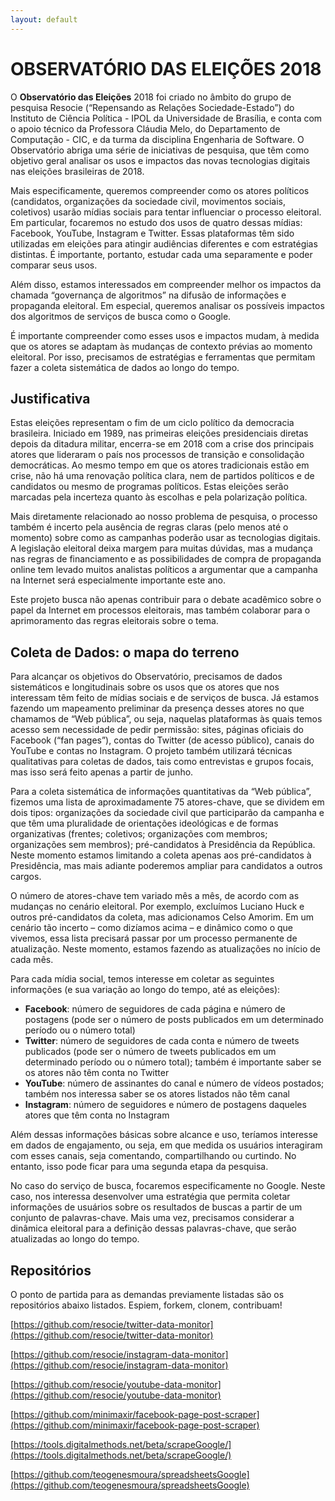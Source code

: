 ```yaml
---
layout: default
---
```


# OBSERVATÓRIO DAS ELEIÇÕES 2018

O **Observatório das Eleições** 2018 foi criado no âmbito do grupo de pesquisa Resocie (“Repensando as Relações Sociedade-Estado”) do Instituto de Ciência Política - IPOL da Universidade de Brasília, e conta com o apoio técnico da Professora Cláudia Melo, do Departamento de Computação - CIC, e da turma da disciplina Engenharia de Software. O Observatório abriga uma série de iniciativas de pesquisa, que têm como objetivo geral analisar os usos e impactos das novas tecnologias digitais nas eleições brasileiras de 2018. 

Mais especificamente, queremos compreender como os atores políticos (candidatos, organizações da sociedade civil, movimentos sociais, coletivos) usarão mídias sociais para tentar influenciar o processo eleitoral. Em particular, focaremos no estudo dos usos de quatro dessas mídias: Facebook, YouTube, Instagram e Twitter. Essas plataformas têm sido utilizadas em eleições para atingir audiências diferentes e com estratégias distintas. É importante, portanto, estudar cada uma separamente e poder comparar seus usos.

Além disso, estamos interessados em compreender melhor os impactos da chamada “governança de algoritmos” na difusão de informações e propaganda eleitoral. Em especial, queremos analisar os possíveis impactos dos algoritmos de serviços de busca como o Google. 

É importante compreender como esses usos e impactos mudam, à medida que os atores se adaptam às mudanças de contexto prévias ao momento eleitoral. Por isso, precisamos de estratégias e ferramentas que permitam fazer a coleta sistemática de dados ao longo do tempo.

## Justificativa

Estas eleições representam o fim de um ciclo político da democracia brasileira. Iniciado em 1989, nas primeiras eleições presidenciais diretas depois da ditadura militar, encerra-se em 2018 com a crise dos principais atores que lideraram o país nos processos de transição e consolidação democráticas. Ao mesmo tempo em que os atores tradicionais estão em crise, não há uma renovação política clara, nem de partidos políticos e de candidatos ou mesmo de programas políticos. Estas eleições serão marcadas pela incerteza quanto às escolhas e pela polarização política. 

Mais diretamente relacionado ao nosso problema de pesquisa, o processo também é incerto pela ausência de regras claras (pelo menos até o momento) sobre como as campanhas poderão usar as tecnologias digitais. A legislação eleitoral deixa margem para muitas dúvidas, mas a mudança nas regras de financiamento e as possibilidades de compra de propaganda online tem levado muitos analistas políticos a argumentar que a campanha na Internet será especialmente importante este ano. 

Este projeto busca não apenas contribuir para o debate acadêmico sobre o papel da Internet em processos eleitorais, mas também colaborar para o aprimoramento das regras eleitorais sobre o tema.

## Coleta de Dados: o mapa do terreno

Para alcançar os objetivos do Observatório, precisamos de dados sistemáticos e longitudinais sobre os usos que os atores que nos interessam têm feito de mídias sociais e de serviços de busca. Já estamos fazendo um mapeamento preliminar da presença desses atores no que chamamos de “Web pública”, ou seja, naquelas plataformas às quais temos acesso sem necessidade de pedir permissão: sites, páginas oficiais do Facebook (“fan pages”), contas do Twitter (de acesso público), canais do YouTube e contas no Instagram. O projeto também utilizará técnicas qualitativas para coletas de dados, tais como entrevistas e grupos focais, mas isso será feito apenas a partir de junho.

Para a coleta sistemática de informações quantitativas da “Web pública”, fizemos uma lista de aproximadamente 75 atores-chave, que se dividem em dois tipos: organizações da sociedade civil que participarão da campanha e que têm uma pluralidade de orientações ideológicas e de formas organizativas (frentes; coletivos; organizações com membros; organizações sem membros); pré-candidatos à Presidência da República. Neste momento estamos limitando a coleta apenas aos pré-candidatos à Presidência, mas mais adiante poderemos ampliar para candidatos a outros cargos. 

O número de atores-chave tem variado mês a mês, de acordo com as mudanças no cenário eleitoral. Por exemplo, excluímos Luciano Huck e outros pré-candidatos da coleta, mas adicionamos Celso Amorim. Em um cenário tão incerto – como dizíamos acima – e dinâmico como o que vivemos, essa lista precisará passar por um processo permanente de atualização. Neste momento, estamos fazendo as atualizações no início de cada mês.

Para cada mídia social, temos interesse em coletar as seguintes informações (e sua variação ao longo do tempo, até as eleições):

* **Facebook**: número de seguidores de cada página e número de postagens (pode ser o número de posts publicados em um determinado período ou o número total)
* **Twitter**: número de seguidores de cada conta e número de tweets publicados (pode ser o número de tweets publicados em um determinado período ou o número total); também é importante saber se os atores não têm conta no Twitter
* **YouTube**: número de assinantes do canal e número de vídeos postados; também nos interessa saber se os atores listados não têm canal
* **Instagram**: número de seguidores e número de postagens daqueles atores que têm conta no Instagram

Além dessas informações básicas sobre alcance e uso, teríamos interesse em dados de engajamento, ou seja, em que medida os usuários interagiram com esses canais, seja comentando, compartilhando ou curtindo. No entanto, isso pode ficar para uma segunda etapa da pesquisa.

No caso do serviço de busca, focaremos especificamente no Google. Neste caso, nos interessa desenvolver uma estratégia que permita coletar informações de usuários sobre os resultados de buscas a partir de um conjunto de palavras-chave. Mais uma vez, precisamos considerar a dinâmica eleitoral para a definição dessas palavras-chave, que serão atualizadas ao longo do tempo.

## Repositórios

O ponto de partida para as demandas previamente listadas são os repositórios abaixo listados. Espiem, forkem, clonem, contribuam!

[https://github.com/resocie/twitter-data-monitor](https://github.com/resocie/twitter-data-monitor)

[https://github.com/resocie/instagram-data-monitor](https://github.com/resocie/instagram-data-monitor)

[https://github.com/resocie/youtube-data-monitor](https://github.com/resocie/youtube-data-monitor)

[https://github.com/minimaxir/facebook-page-post-scraper](https://github.com/minimaxir/facebook-page-post-scraper)

[https://tools.digitalmethods.net/beta/scrapeGoogle/](https://tools.digitalmethods.net/beta/scrapeGoogle/)

[https://github.com/teogenesmoura/spreadsheetsGoogle](https://github.com/teogenesmoura/spreadsheetsGoogle)
